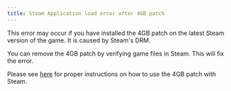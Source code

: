 ```yaml
---
title: Steam Application load error after 4GB patch
---
```

This error may occur if you have installed the 4GB patch on the latest Steam version of the game. It is caused by Steam's DRM.

You can remove the 4GB patch by verifying game files in Steam. This will fix the error.

Please see [here](improving-stability) for proper instructions on how to use the 4GB patch with Steam.
